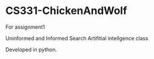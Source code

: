 # CS331-ChickenAndWolf
For assignment1

Uninformed and Informed Search
Artifitial intellgence class

Developed in python.

